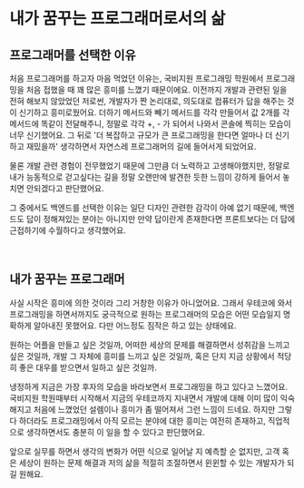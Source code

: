 # 내가 꿈꾸는 프로그래머로서의 삶

## 프로그래머를 선택한 이유

처음 프로그래머를 하고자 마음 먹었던 이유는, 국비지원 프로그래밍 학원에서 프로그래밍을 처음 접했을 때 꽤 많은 흥미를 느꼈기 때문이에요. 이전까지 개발과 관련된 일을 전혀 해보지 않았었던 저로썬, 개발자가 짠 논리대로, 의도대로 컴퓨터가 답을 해주는 것이 신기하고 흥미로웠어요. 더하기 메서드와 빼기 메서드를 각각 만들어서 값 2개를 각 메서드에 똑같이 전달해주니, 정말로 각각 +, - 가 되어서 나와서 콘솔에 찍히는 모습이 너무 신기했어요. 그 뒤로 '더 복잡하고 규모가 큰 프로그래밍을 한다면 얼마나 더 신기하고 재밌을까' 생각하면서 자연스레 프로그래머의 길에 들어서게 되었어요.

물론 개발 관련 경험이 전무했었기 때문에 그만큼 더 노력하고 고생해야했지만, 정말로 내가 능동적으로 걷고싶다는 길을 정말 오랜만에 발견한 듯한 느낌이 강하게 들어서 놓치면 안되겠다고 판단했어요.

그 중에서도 백엔드를 선택한 이유는 일단 디자인 관련한 감각이 아예 없기 때문에, 백엔드도 답이 정해져있는 분야는 아니지만 만약 답이란게 존재한다면 프론트보다는 더 답에 근접하기에 수월하다고 생각했어요.

<br/>

## 내가 꿈꾸는 프로그래머

사실 시작은 흥미에 의한 것이라 그리 거창한 이유가 아니었어요. 그래서 우테코에 와서 프로그래밍을 하면서까지도 궁극적으로 원하는 프로그래머의 모습은 어떤 모습일지 명확하게 알아내진 못했어요. 다만 어느정도 짐작은 하고 있는 상태에요.

원하는 어플을 만들고 싶은 것일까, 어떠한 세상의 문제를 해결하면서 성취감을 느끼고 싶은 것일까, 개발 그 자체에 흥미를 느끼고 싶은 것일까, 혹은 단지 지금 상황에서 적당히 좋은 대우를 받으면서 일하고 싶은 것일까.

냉정하게 지금은 가장 후자의 모습을 바라보면서 프로그래밍을 하고 있다고 느꼈어요. 국비지원 학원때부터 시작해서 지금의 우테코까지 지내면서 개발에 대해 이미 많이 익숙해지고 처음에 느꼈었던 설렘이나 흥미가 좀 떨어져서 그런 느낌이 드네요. 하지만 그렇다 하더라도 프로그래밍에서 아직 모르는 분야에 대한 흥미는 여전히 존재하고, 직업적으로 생각하면서도 충분히 이 일을 할 수 있다고 판단했어요.

앞으로 실무를 하면서 생각의 변화가 어떤 식으로 일어날 지 예측할 순 없지만, 고객 혹은 세상이 원하는 문제 해결과 저의 삶을 적절히 조절하면서 윈윈할 수 있는 개발자가 되길 원해요.